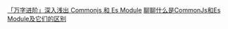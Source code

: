 [「万字进阶」深入浅出 Commonjs 和 Es Module](https://juejin.cn/post/6994224541312483336)
[聊聊什么是CommonJs和Es Module及它们的区别](https://juejin.cn/post/6938581764432461854)
